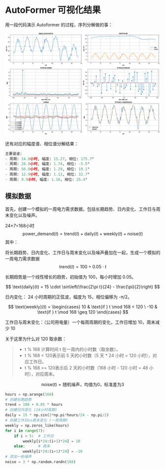 # AutoFormer 可视化结果

用一段代码演示 Autoformer 的过程，序列分解做的事：

![image-20250326221307554](images/image-20250326221307554.png)

还有对应的幅度谱、相位谱分解结果：

```python
主要谐波:
- 周期: 24.0小时, 幅度: 15.27, 相位: 175.7°
- 周期: 28.0小时, 幅度: 1.74, 相位: -5.5°
- 周期: 56.0小时, 幅度: 1.29, 相位: 19.1°
- 周期: 12.9小时, 幅度: 1.12, 相位: 32.7°
- 周期: 9.9小时, 幅度: 1.10, 相位: 25.4°
```

## 模拟数据

首先，创建一个模拟的一周电力需求数据，包括长期趋势、日内变化、工作日与周末变化以及噪声。

24×7=168小时
$$
 \text{power\_demand}(t) = \text{trend}(t) + \text{daily}(t) + \text{weekly}(t) + \text{noise}(t) 
$$
其中：

将长期趋势、日内变化、工作日与周末变化以及噪声叠加在一起，生成一个模拟的一周电力需求数据
$$
\text{trend}(t) = 100 + 0.05 \cdot t
$$

长期趋势是一个线性增长的趋势，初始值为 100，每小时增加 0.05。

$$
\text{daily}(t) = 15 \cdot \sin\left(\frac{2\pi t}{24} - \frac{\pi}{2}\right)
$$

日内变化： 24 小时周期的正弦波，幅度为 15，相位偏移为 -π/2。

$$
\text{weekly}(t) = \begin{cases} 10 & \text{if } t \mod 168 < 120 \ -10 & \text{if } t \mod 168 \geq 120 \end{cases}
$$

工作日与周末变化：（公司用电量）一个每周周期的变化，工作日增加 10，周末减少 10

关于这里为什么对 120 取余数：

> - t % 168 计算时间 t 在一周内的小时数（取余数）。
> - t % 168 < 120表示前 5 天的小时数（5 天 * 24 小时 = 120 小时），对应工作日。
> - t % 168 >= 120表示后 2 天的小时数（168 小时 - 120 小时 = 48 小时），对应周末。

$$
 \text{noise}(t) = \text{随机噪声，均值为0，标准差为3} 
$$



```python
hours = np.arange(168)
# 创建长期趋势
trend = 100 + 0.05 * hours
# 创建日内变化 (24小时周期)
daily = 15 * np.sin(2*np.pi*hours/24 - np.pi/2)
# 创建工作日vs周末变化 (一周周期)
weekly = np.zeros_like(hours)
for i in range(7):
    if i < 5:  # 工作日
        weekly[i*24:(i+1)*24] = 10
    else:      # 周末
        weekly[i*24:(i+1)*24] = -10
# 添加一些噪声
noise = 3 * np.random.randn(168)
```

